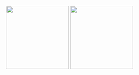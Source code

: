 <div>
  <picture>
    <source
      srcset="https://github-readme-stats.vercel.app/api?username=gabrieltjaeger&show_icons=true&theme=dark"
      media="(prefers-color-scheme: dark)"
    />
    <source
      srcset="https://github-readme-stats.vercel.app/api?username=gabrieltjaeger&show_icons=true"
      media="(prefers-color-scheme: light), (prefers-color-scheme: no-preference)"
    />
    <img align="center" height=170  src="https://github-readme-stats.vercel.app/api?username=gabrieltjaeger&show_icons=true" />
  </picture>

  <picture>
    <source
      srcset="https://github-readme-stats.vercel.app/api/top-langs/?username=gabrieltjaeger&layout=compact&theme=dark"
      media="(prefers-color-scheme: dark)"
    />
    <source
      srcset="https://github-readme-stats.vercel.app/api/top-langs/?username=gabrieltjaeger&layout=compact"
      media="(prefers-color-scheme: light), (prefers-color-scheme: no-preference)"
    />
    <img align="center" height=170 src="https://github-readme-stats.vercel.app/api/top-langs/?username=gabrieltjaeger&layout=compact" />
  </picture>
</div>
